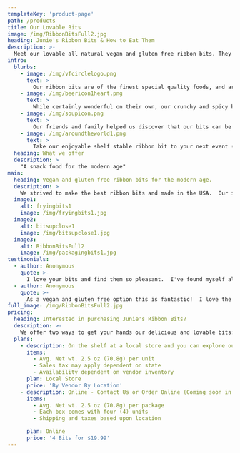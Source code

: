 ```yaml
---
templateKey: 'product-page'
path: /products
title: Our Lovable Bits
image: /img/RibbonBitsFull2.jpg
heading: Junie's Ribbon Bits & How to Eat Them
description: >-
  Meet our lovable all natural vegan and gluten free ribbon bits. They've got just right amount of crunch and spice with long lasting enjoyment.  At L&J, we focus on making a snacks for the modern age.   
intro:
  blurbs:
    - image: /img/vfcirclelogo.png
      text: >
        Our ribbon bits are of the finest special quality foods, and are vegan and gluten free. Our bits are proudly Made in the U.S.A.
    - image: /img/beericon1heart.png
      text: >
        While certainly wonderful on their own, our crunchy and spicy bits can happily be paired lovingly with your favorite beverages and be a great party snack for friends and family.
    - image: /img/soupicon.png
      text: >
        Our friends and family helped us discover that our bits can be served with hot soups and salads.  And it hasn't stopped there.  
    - image: /img/aroundtheworld1.png
      text: >
        Take our enjoyable shelf stable ribbon bit to your next event (e.g., sports, concerts, music festivals), road trips, and anywhere your next adventure takes you.
  heading: What we offer
  description: >
    "A snack food for the modern age"
main:
  heading: Vegan and gluten free ribbon bits for the modern age.
  description: >
    We strived to make the best ribbon bits and made in the USA.  Our ingredients include the following Rice Flour, Gram Flour, Oil, Red Chili Powder, Salt and Water.
  image1:
    alt: fryingbits1
    image: /img/fryingbits1.jpg
  image2:
    alt: bitsupclose1
    image: /img/bitsupclose1.jpg
  image3:
    alt: RibbonBitsFull2
    image: /img/packagingbits1.jpg
testimonials:
  - author: Anonymous
    quote: >-
      I love your bits and find them so pleasant.  I've found myself also tossing them on my soups and salads.  They compliment the taste so well!  Thanks so much!    
  - author: Anonymous
    quote: >-
      As a vegan and gluten free option this is fantastic!  I love the travel size and enjoy pairing them with my favorite beverages.  
full_image: /img/RibbonBitsFull2.jpg
pricing:
  heading: Interested in purchasing Junie's Ribbon Bits?
  description: >-
    We offer two ways to get your hands our delicious and lovable bits: In-Store and Online.
  plans:
    - description: On the shelf at a local store and you can explore our partners stores as well!  Explore our shop section.
      items:
        - Avg. Net wt. 2.5 oz (70.8g) per unit
        - Sales tax may apply dependent on state
        - Availability dependent on vendor inventory
      plan: Local Store
      price: 'By Vendor By Location'
    - description: Online - Contact Us or Order Online (Coming soon in 2020).  See instructions under our shop section.
      items:
        - Avg. Net wt. 2.5 oz (70.8g) per package
        - Each box comes with four (4) units
        - Shipping and taxes based upon location

      plan: Online
      price: '4 Bits for $19.99'
---
```

